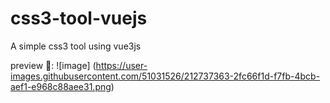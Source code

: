 # css3-tool-vuejs
A simple css3 tool using vue3js


preview 📱:
![image] (https://user-images.githubusercontent.com/51031526/212737363-2fc66f1d-f7fb-4bcb-aef1-e968c88aee31.png)
